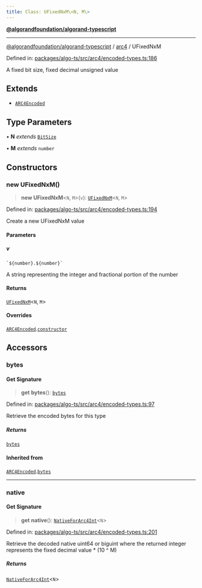 ```yaml
---
title: Class: UFixedNxM\<N, M\>
---
```


[**@algorandfoundation/algorand-typescript**](../../README)

***

[@algorandfoundation/algorand-typescript](../../README) / [arc4](../README) / UFixedNxM



Defined in: [packages/algo-ts/src/arc4/encoded-types.ts:186](https://github.com/algorandfoundation/puya-ts/blob/main/packages/algo-ts/src/arc4/encoded-types.ts#L186)

A fixed bit size, fixed decimal unsigned value

## Extends

- [`ARC4Encoded`](ARC4Encoded)

## Type Parameters

• **N** *extends* [`BitSize`](../type-aliases/BitSize)

• **M** *extends* `number`

## Constructors

### new UFixedNxM()

> **new UFixedNxM**\<`N`, `M`\>(`v`): [`UFixedNxM`](UFixedNxM)\<`N`, `M`\>

Defined in: [packages/algo-ts/src/arc4/encoded-types.ts:194](https://github.com/algorandfoundation/puya-ts/blob/main/packages/algo-ts/src/arc4/encoded-types.ts#L194)

Create a new UFixedNxM value

#### Parameters

##### v

`` `${number}.${number}` ``

A string representing the integer and fractional portion of the number

#### Returns

[`UFixedNxM`](UFixedNxM)\<`N`, `M`\>

#### Overrides

[`ARC4Encoded`](ARC4Encoded).[`constructor`](ARC4Encoded#constructors)

## Accessors

### bytes

#### Get Signature

> **get** **bytes**(): [`bytes`](../../index/type-aliases/bytes)

Defined in: [packages/algo-ts/src/arc4/encoded-types.ts:97](https://github.com/algorandfoundation/puya-ts/blob/main/packages/algo-ts/src/arc4/encoded-types.ts#L97)

Retrieve the encoded bytes for this type

##### Returns

[`bytes`](../../index/type-aliases/bytes)

#### Inherited from

[`ARC4Encoded`](ARC4Encoded).[`bytes`](ARC4Encoded#bytes)

***

### native

#### Get Signature

> **get** **native**(): [`NativeForArc4Int`](../-internal-/type-aliases/NativeForArc4Int)\<`N`\>

Defined in: [packages/algo-ts/src/arc4/encoded-types.ts:201](https://github.com/algorandfoundation/puya-ts/blob/main/packages/algo-ts/src/arc4/encoded-types.ts#L201)

Retrieve the decoded native uint64 or biguint where the returned integer represents the fixed decimal value * (10 ^ M)

##### Returns

[`NativeForArc4Int`](../-internal-/type-aliases/NativeForArc4Int)\<`N`\>